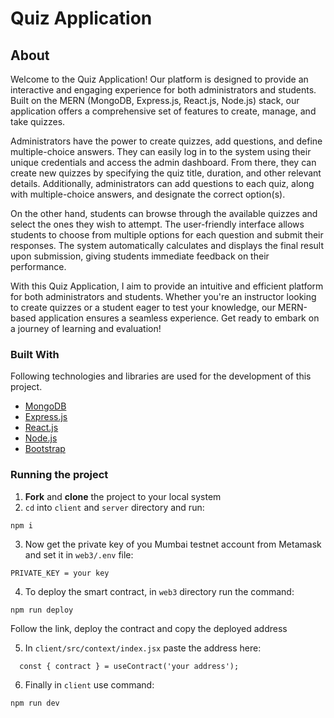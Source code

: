 # Quiz Application
## About
Welcome to the Quiz Application! Our platform is designed to provide an interactive and engaging experience for both administrators and students. Built on the MERN (MongoDB, Express.js, React.js, Node.js) stack, our application offers a comprehensive set of features to create, manage, and take quizzes.

Administrators have the power to create quizzes, add questions, and define multiple-choice answers. They can easily log in to the system using their unique credentials and access the admin dashboard. From there, they can create new quizzes by specifying the quiz title, duration, and other relevant details. Additionally, administrators can add questions to each quiz, along with multiple-choice answers, and designate the correct option(s).

On the other hand, students can browse through the available quizzes and select the ones they wish to attempt. The user-friendly interface allows students to choose from multiple options for each question and submit their responses. The system automatically calculates and displays the final result upon submission, giving students immediate feedback on their performance.

With this Quiz Application, I aim to provide an intuitive and efficient platform for both administrators and students. Whether you're an instructor looking to create quizzes or a student eager to test your knowledge, our MERN-based application ensures a seamless experience. Get ready to embark on a journey of learning and evaluation!

### Built With

Following technologies and libraries are used for the development of this project.

- [MongoDB](https://www.mongodb.com/)
- [Express.js](https://expressjs.com/)
- [React.js](https://reactjs.org/)
- [Node.js](https://nodejs.org/en)
- [Bootstrap](https://getbootstrap.com/)


### Running the project


1. **Fork** and **clone** the project to your local system
2.  `cd` into `client` and `server` directory and run:

```
npm i
```

3. Now get the private key of you Mumbai testnet account from Metamask and set it in `web3/.env` file:
```
PRIVATE_KEY = your key
```
4. To deploy the smart contract, in `web3` directory run the command:
```
npm run deploy
```
Follow the link, deploy the contract and copy the deployed address

5. In `client/src/context/index.jsx` paste the address here:

```
  const { contract } = useContract('your address');
```
6. Finally in `client` use command:
```
npm run dev
```
